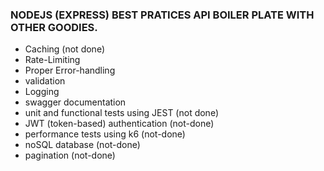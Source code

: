 ### NODEJS (EXPRESS) BEST PRATICES API BOILER PLATE WITH OTHER GOODIES.

- Caching (not done)
- Rate-Limiting 
- Proper Error-handling
- validation
- Logging
- swagger documentation
- unit and functional tests using JEST (not done)
- JWT (token-based) authentication (not-done)
- performance tests using k6 (not-done)
- noSQL database (not-done)
- pagination (not-done)

